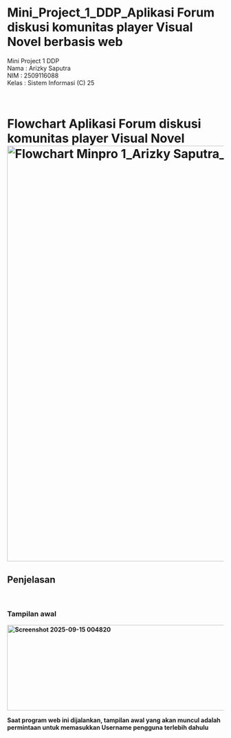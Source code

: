 # Mini_Project_1_DDP_Aplikasi Forum diskusi komunitas player Visual Novel berbasis web
Mini Project 1 DDP <br>
Nama   :  Arizky Saputra <br>
NIM    :  2509116088 <br>
Kelas  :  Sistem Informasi (C) 25

<br>
<b> <h1>Flowchart Aplikasi Forum diskusi komunitas player Visual Novel</h> <br>
<img width="1211" height="968" alt="Flowchart Minpro 1_Arizky Saputra_2509116088 drawio" src="https://github.com/user-attachments/assets/73f1a760-1390-44b8-aebf-f84527267ff4" /> <br>

<h2>Penjelasan</h2> <br>
<h3>Tampilan awal</h3>
<img width="908" height="199" alt="Screenshot 2025-09-15 004820" src="https://github.com/user-attachments/assets/efead96a-ccdf-4f6e-bf6a-c963b0449b4c" /> <br>
<p>Saat program web ini dijalankan, tampilan awal yang akan muncul adalah permintaan untuk memasukkan Username pengguna terlebih dahulu</p>

